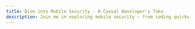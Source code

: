 ```yaml
---
title: Dive into Mobile Security - A Casual Developer's Take
description: Join me in exploring mobile security – from coding quirks to testing tales and malware mysteries. Learn some cool tricks to keep your apps rock-solid. Let's navigate the cybersecurity scene together!
---
```

